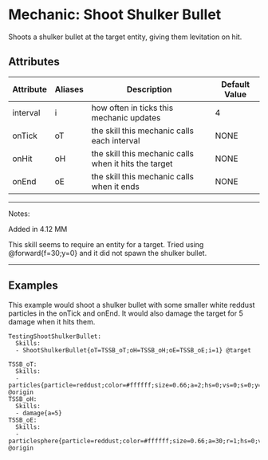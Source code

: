 Mechanic: Shoot Shulker Bullet
================================

Shoots a shulker bullet at the target entity, giving them levitation on hit.

Attributes
----------

| Attribute | Aliases | Description | Default Value |
|-----------|---------|----------------------------------------------|---------------|
| interval  | i   | how often in ticks this mechanic updates | 4 |
| onTick| oT  | the skill this mechanic calls each interval  | NONE  |
| onHit | oH  | the skill this mechanic calls when it hits the target | NONE |
| onEnd | oE  | the skill this mechanic calls when it ends   | NONE  |

------------

Notes:

Added in 4.12 MM

This skill seems to require an entity for a target. Tried using @forward{f=30;y=0} and it did not spawn the shulker bullet. 

------------

Examples
--------

This example would shoot a shulker bullet with some smaller white reddust particles in the onTick and onEnd. It would also damage the target for 5 damage when it hits them.

```
TestingShootShulkerBullet:
  Skills:
  - ShootShulkerBullet{oT=TSSB_oT;oH=TSSB_oH;oE=TSSB_oE;i=1} @target
  
TSSB_oT:
  Skills:
  - particles{particle=reddust;color=#ffffff;size=0.66;a=2;hs=0;vs=0;s=0;y=0} @origin
TSSB_oH:
  Skills:
  - damage{a=5}
TSSB_oE:
  Skills:
  - particlesphere{particle=reddust;color=#ffffff;size=0.66;a=30;r=1;hs=0;vs=0;s=0;y=0} @origin
```